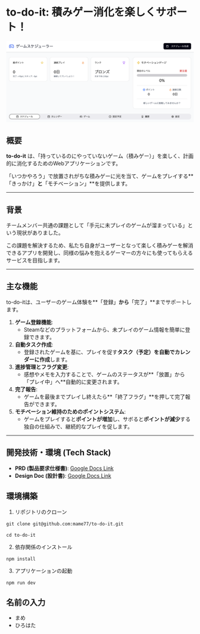 # to-do-it: 積みゲー消化を楽しくサポート！

![Mocup1](docs/images/Mocup1.png?raw=true)

## 概要

**to-do-it** は、「持っているのにやっていないゲーム（積みゲー）」を楽しく、計画的に消化するためのWebアプリケーションです。

「いつかやろう」で放置されがちな積みゲーに光を当て、ゲームをプレイする**「きっかけ」**と**「モチベーション」**を提供します。

---

## 背景

チームメンバー共通の課題として「手元に未プレイのゲームが溜まっている」という現状がありました。

この課題を解決するため、私たち自身がユーザーとなって楽しく積みゲーを解消できるアプリを開発し、同様の悩みを抱えるゲーマーの方々にも使ってもらえるサービスを目指します。

---

## 主な機能

to-do-itは、ユーザーのゲーム体験を**「登録」**から**「完了」**までサポートします。

1.  **ゲーム登録機能**:
    * Steamなどのプラットフォームから、未プレイのゲーム情報を簡単に登録できます。
2.  **自動タスク作成**:
    * 登録されたゲームを基に、プレイを促す**タスク（予定）を自動でカレンダーに作成**します。
3.  **進捗管理とフラグ変更**:
    * 感想やメモを入力することで、ゲームのステータスが**「放置」から「プレイ中」へ**自動的に変更されます。
4.  **完了報告**:
    * ゲームを最後までプレイし終えたら**「終了フラグ」**を押して完了報告ができます。
5.  **モチベーション維持のためのポイントシステム**:
    * ゲームをプレイすると**ポイントが増加**し、サボると**ポイントが減少**する独自の仕組みで、継続的なプレイを促します。

---

## 開発技術・環境 (Tech Stack)

* **PRD (製品要求仕様書)**: [Google Docs Link](https://docs.google.com/document/d/16wpL3tjqGaISxNi7bhJGFIuXZQ4QPkah_DnWDZUj6tM/edit?usp=sharing)
* **Design Doc (設計書)**: [Google Docs Link](https://docs.google.com/document/d/1wop1wOzuo468klP4mzotCC5TFcmPwDnRUS1zYHJOJ5E/edit?usp=sharing)

## 環境構築

1. リポジトリのクローン
```
git clone git@github.com:mame77/to-do-it.git
```
```
cd to-do-it
```

2. 依存関係のインストール
```
npm install
```

3. アプリケーションの起動
```
npm run dev
```

## 名前の入力
- まめ
- ひろはた


